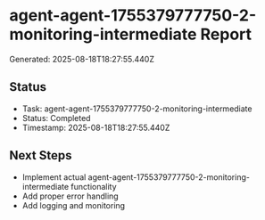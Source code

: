 # agent-agent-1755379777750-2-monitoring-intermediate Report

Generated: 2025-08-18T18:27:55.440Z

## Status
- Task: agent-agent-1755379777750-2-monitoring-intermediate
- Status: Completed
- Timestamp: 2025-08-18T18:27:55.440Z

## Next Steps
- Implement actual agent-agent-1755379777750-2-monitoring-intermediate functionality
- Add proper error handling
- Add logging and monitoring
